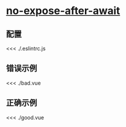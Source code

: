 
# [no-expose-after-await](https://eslint.vuejs.org/rules/no-expose-after-await.html)

## 配置

<<< ./.eslintrc.js

## 错误示例

<<< ./bad.vue

## 正确示例

<<< ./good.vue
        